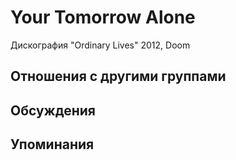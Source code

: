 # Your Tomorrow Alone

Дискография
"Ordinary Lives" 2012, Doom

## Отношения с другими группами


## Обсуждения


## Упоминания

